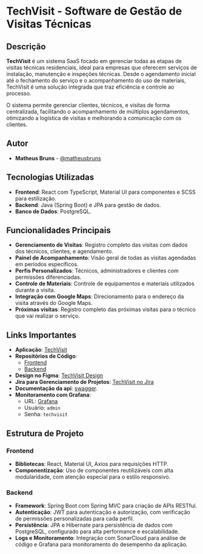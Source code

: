 # TechVisit - Software de Gestão de Visitas Técnicas

## Descrição

**TechVisit** é um sistema SaaS focado em gerenciar todas as etapas de visitas técnicas residenciais, ideal para empresas que oferecem serviços de instalação, manutenção e inspeções técnicas. Desde o agendamento inicial até o fechamento do serviço e o acompanhamento do uso de materiais, TechVisit é uma solução integrada que traz eficiência e controle ao processo.

O sistema permite gerenciar clientes, técnicos, e visitas de forma centralizada, facilitando o acompanhamento de múltiplos agendamentos, otimizando a logística de visitas e melhorando a comunicação com os clientes.

## Autor
- **Matheus Bruns** - [@matheusbruns](https://github.com/matheusbruns)  

## Tecnologias Utilizadas

- **Frontend**: React com TypeScript, Material UI para componentes e SCSS para estilização.
- **Backend**: Java (Spring Boot) e JPA para gestão de dados.
- **Banco de Dados**: PostgreSQL.

## Funcionalidades Principais

- **Gerenciamento de Visitas**: Registro completo das visitas com dados dos técnicos, clientes, e agendamento.
- **Painel de Acompanhamento**: Visão geral de todas as visitas agendadas em períodos específicos.
- **Perfis Personalizados**: Técnicos, administradores e clientes com permissões diferenciadas.
- **Controle de Materiais**: Controle de equipamentos e materiais utilizados durante a visita.
- **Integração com Google Maps**: Direcionamento para o endereço da visita através do Google Maps.
- **Próximas visitas**: Registro completo das próximas visitas para o técnico que vai realizar o serviço.

## Links Importantes

- **Aplicação**: [TechVisit](https://techvisit.tech)
- **Repositórios de Código**:
  - [Frontend](https://github.com/matheusbruns/techvisit-front)
  - [Backend](https://github.com/matheusbruns/techvisit-back)
- **Design no Figma**: [TechVisit Design](https://www.figma.com/design/lZ4HjgSyZsHrtx2dtEJwjS/TECHVISIT?node-id=0-1&node-type=CANVAS&t=P3WGQfd1JX6dZ9vb-0)
- **Jira para Gerenciamento de Projetos**: [TechVisit no Jira](https://matheusbruns.atlassian.net/jira/software/projects/TECH/boards/1)
- **Documentação da api**: [swagger](https://techvisit.tech/api/swagger-ui/index.html).
- **Monitoramento com Grafana**:
  - URL: [Grafana](http://3.23.158.137:3000)
  - Usuário: `admin`
  - Senha: `techvisit`

## Estrutura de Projeto

### Frontend

- **Bibliotecas**: React, Material UI, Axios para requisições HTTP.
- **Componentização**: Uso de componentes reutilizáveis com alta modularidade, com atenção especial para o estilo responsivo.

### Backend

- **Framework**: Spring Boot com Spring MVC para criação de APIs RESTful.
- **Autenticação**: JWT para autenticação e autorização, com verificação de permissões personalizadas para cada perfil.
- **Persistência**: JPA e Hibernate para persistência de dados com PostgreSQL, configurado para alta performance e escalabilidade.
- **Logs e Monitoramento**: Integração com SonarCloud para análise de código e Grafana para monitoramento do desempenho da aplicação.
